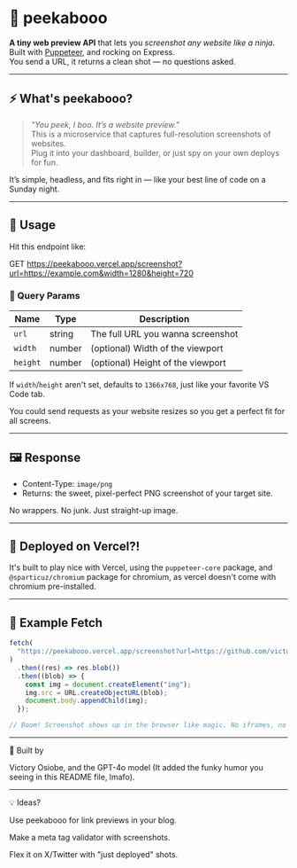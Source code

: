 # 👀 peekabooo

**A tiny web preview API** that lets you _screenshot any website like a ninja_.  
Built with [Puppeteer](https://pptr.dev/), and rocking on Express.  
You send a URL, it returns a clean shot — no questions asked.

---

## ⚡ What's peekabooo?

> _"You peek, I boo. It’s a website preview."_  
> This is a microservice that captures full-resolution screenshots of websites.  
> Plug it into your dashboard, builder, or just spy on your own deploys for fun.

It’s simple, headless, and fits right in — like your best line of code on a Sunday night.

---

## 🎯 Usage

Hit this endpoint like:

GET https://peekabooo.vercel.app/screenshot?url=https://example.com&width=1280&height=720

### 🧾 Query Params

| Name     | Type   | Description                       |
| -------- | ------ | --------------------------------- |
| `url`    | string | The full URL you wanna screenshot |
| `width`  | number | (optional) Width of the viewport  |
| `height` | number | (optional) Height of the viewport |

If `width`/`height` aren't set, defaults to `1366x768`, just like your favorite VS Code tab.

You could send requests as your website resizes so you get a perfect fit for all screens.

---

## 🖼️ Response

- Content-Type: `image/png`
- Returns: the sweet, pixel-perfect PNG screenshot of your target site.

No wrappers. No junk. Just straight-up image.

---

## 🚀 Deployed on Vercel?!

It's built to play nice with Vercel, using the `puppeteer-core` package, and `@sparticuz/chromium` package for chromium, as vercel doesn't come with chromium pre-installed.

---

## 🤖 Example Fetch

```js
fetch(
  "https://peekabooo.vercel.app/screenshot?url=https://github.com/victoryosiobe/peekabooo&width=1000&height=600",
)
  .then((res) => res.blob())
  .then((blob) => {
    const img = document.createElement("img");
    img.src = URL.createObjectURL(blob);
    document.body.appendChild(img);
  });

// Boom! Screenshot shows up in the browser like magic. No iframes, no drama.
```

---

🧠 Built by

Victory Osiobe, and the GPT-4o model (It added the funky humor you seeing in this README file, lmafo).

---

💡 Ideas?

Use peekabooo for link previews in your blog.

Make a meta tag validator with screenshots.

Flex it on X/Twitter with "just deployed" shots.

